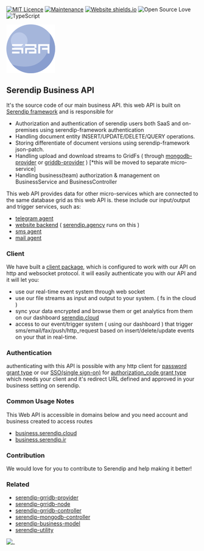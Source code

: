 
[![MIT Licence](https://badges.frapsoft.com/os/mit/mit.svg?v=103)](https://opensource.org/licenses/mit-license.php)
[![Maintenance](https://img.shields.io/badge/Maintained%3F-yes-green.svg)](https://GitHub.com/m-esm/serendip/graphs/commit-activity)
[![Website shields.io](https://img.shields.io/website-up-down-green-red/http/shields.io.svg)](https://serendip.agency/)
![Open Source Love](https://badges.frapsoft.com/os/v1/open-source.png?v=103)
![TypeScript](https://badges.frapsoft.com/typescript/love/typescript.svg?v=101)


![SF](https://raw.githubusercontent.com/serendip-agency/serendip-business-API/master/readme_icon.png " ")

## Serendip Business API
It's the source code of our main business API. this web API is built on [Serendip framework](https://github.com/serendip-agency/serendip-framework) and is responsible for
* Authorization and authentication of serendip users both SaaS and on-premises using serendip-framework authentication
* Handling document entity INSERT/UPDATE/DELETE/QUERY operations. 
* Storing differentiate of document versions using serendip-framework json-patch.
* Handling upload and download streams to GridFs ( through [mongodb-provider](https://npmjs.com/package/serendip-mongodb-provider) or [griddb-provider](https://npmjs.com/package/serendip-griddb-provider) ) [*this will be moved to separate micro-service]
* Handling business(team) authorization & management on BusinessService and BusinessController

 This web API provides data for other micro-services which are connected to the same database grid as this web API is. these include our input/output and trigger services, such as:
 * [telegram agent](https://github.com/serendip-agency/serendip-telegram-agent)
 * [website backend]( https://github.com/serendip-agency/serendip-web ) ( [serendip.agency](https://serendip.agency) runs on this )
 * [sms agent](https://github.com/serendip-agency/serendip-sms-agent)
 * [mail agent](https://github.com/serendip-agency/serendip-mail-agent)

### Client
We have built a [client package](https://github.com/serendip-agency/serendip-business-client), which is configured to work with our API on http and websocket protocol.
it will easily authenticate you with our API and it will let you:
* use our real-time event system through web socket
* use our file streams as input and output to your system. ( fs in the cloud )
* sync your data encrypted and browse them or get analytics from them on our dashboard [serendip.cloud](https://serendip.cloud)
* access to our event/trigger system ( using our dashboard ) that trigger sms/email/fax/push/http_request based on insert/delete/update events on your that in real-time. 

### Authentication
authenticating with this API is possible with any http client for [password grant type](https://www.oauth.com/oauth2-servers/access-tokens/password-grant/) or our [SSO(single sign-on)](https://github.com/serendip-agency/serendip-sso) for [authorization_code grant type](https://www.oauth.com/oauth2-servers/access-tokens/authorization-code-request/) which needs your client and it's redirect URL defined and approved in your business setting on serendip.

### Common Usage Notes
 This Web API is accessible in domains below and you need account and business created to access routes
 * [business.serendip.cloud](http://business.serendip.cloud)
 * [business.serendip.ir](http://business.serendip.ir)

### Contribution
 We would love for you to contribute to Serendip and help making it better!  

### Related
* [serendip-grridb-provider](https://github.com/serendip-agency/serendip-grridb-provider)
* [serendip-grridb-node](https://github.com/serendip-agency/serendip-grridb-node)
* [serendip-grridb-controller](https://github.com/serendip-agency/serendip-grridb-controller)
* [serendip-mongodb-controller](https://github.com/serendip-agency/serendip-mongodb-controller)
* [serendip-business-model](https://github.com/serendip-agency/serendip-business-model)
* [serendip-utility](https://github.com/serendip-agency/utility)


![_](https://serendip.agency/assets/svg/serendip-architecture.svg "serendip architecture")
 


 

